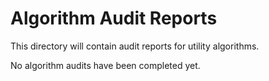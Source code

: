 # Algorithm Audit Reports

This directory will contain audit reports for utility algorithms.

No algorithm audits have been completed yet.